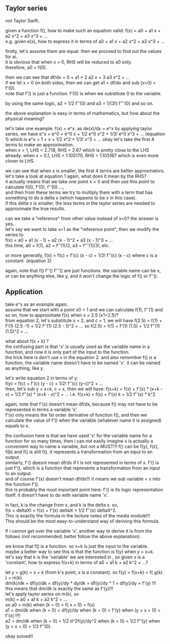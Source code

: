 Taylor series
-------------------------

not Taylor Swift..

given a function f(), how to make such an equation valid: f(x) = a0 + a1 x + a2 x^2 + a3 x^3 + ...  
e.g. given e(x), how to express it in terms of  a0 + a1 x + a2 x^2 + a3 x^3 + ... 

firstly, let's assume them are equal. then we proceed to find out the values for ai.  
it is obvious that when x = 0, RHS will be reduced to a0 only.  
therefore, a0 = f(0).

then we can see that df/dx = 0 + a1 + 2 a2 x + 3 a3 x^2 + ...  
if we let x = 0 on both sides, then we can get a1 = df/dx and sub (x=0) = f'(0).  
note that f'() is just a function. f'(0) is when we substitute 0 to the variable.  

by using the same logic, a2 = 1/2 f''(0) and a3 = 1/(3!) f'''(0) and so on.

the above explanation is easy in terms of mathematics, but how about the physical meaning?

let's take one example. f(x) = e^x. as de(x)/dx = e^x
by applying taylor series, we have e^x = e^0 + e^0 x + 1/2 e^0 x^2 + 1/3! e^0 x^3 + ... (equation 1) 
which is  e^x = 1 + x + 1/2 x^2 + 1/3! x^3 + ... 
okay let's take the first 4 terms to make an approximation.  
when x = 1, LHS = 2.718, RHS = 2.67 which is pretty close to the LHS already.
when x = 0.1, LHS = 1.105170, RHS = 1.105167 which is even more closer to LHS.

we can see that when x is smaller, the first 4 terms are better approxmators.  
let's take a look at equation 1 again, what does it mean by the RHS?  
it actually means that we take one point x = 0 and then use this point to calculate f(0), f'(0), f''(0) ...,  
and then from these terms we try to multiply them with a term that has something to do a delta x (which happens to be x in this case).  
if this delta x is smaller, the less terms in the taylor series are needed to approximate the true results.

can we take a "reference" from other value instead of x=0?
the answer is yes.  
let's say we want to take x=1 as the "reference point", then we modify the series to   
f(x) = a0 + a1 (x - 1) + a2 (x - 1)^2 + a3 (x - 1)^3 + ...  
this time, a0 = f(1), a2 = f''(1)/2, a3 = f'''(1)/3!, etc.  

or more generally, f(x) = f(c) + f'(c) (x - c) + 1/2! f''(c) (x - c) where c is a constant. (equation 2)

again, note that f() f''() f'''() are just functions. 
the variable name can be x, or can be anything else, like y, and it won't change the logic of f() or f''().


Application
--------------------

take e^x as an example again.  
assume that we start with a point x0 = 1 and we can calculate f(1), f''(1) and so on, 
how to approximate f(x) when x = 2.5 (x1=2.5)?  
from equation 2, let's substitute x = 2, and c = 1, we will have
f(2.5) = f(1) + f'(1) (2.5 -1) + 1/2 f''(1) (2.5 - 1)^2 + ... 
so f(2.5) = f(1) + f'(1) (1.5) + 1/2 f''(1) (1.5)^2 + ...


what about f(x + k) ?  
the confusing part is that 'x' is usually used as the variable name in a function,
and now it is only part of the input to the function.  
the trick here is don't use x in the equation 2. 
and also remember f() is a function, the variable name doesn't have to be named 'x'. it can be named as anything, like y.  

let's write equation 2 in terms of y:  
f(y) = f(c) + f'(c) (y - c) + 1/2! f''(c) (y-c)^2 + ...   
then, let's sub y = x+k, c = x, then we will have: 
f(x+k) = f(x) + f'(x) * (x+k - x) + 1/2 f''(x) * (x+k - x)^2 + ... 
i.e. f(x+k) = f(x) + f'(x) k + 1/2 f''(x) * k^2

again, note that f'(x) doesn't mean df/dx, because f() may not have to be represented in terms a variable 'x'.  
f'(x) only means the 1st order derivative of function f(), 
and then we calculate the value of f'() when the variable (whatever name it is assigned)  equals to x.

the confusion here is that we have used 'x' for the variable name for a function for so many times,
then i can not easily imagine x is actually a convenient way to name a variable, but not a MUST!!!
f() can be f(y), f(z), f(b) and f() is still f(). it represents a transformation from an input to an output.  
similarly, f'() doesnt mean df/dx if f is not represented in terms of x.
f'() is just f'(), which is a function that represents a transformation from an input to an output.  
and of course f'(x) doesn't mean df/dx!!! it means we sub variable = x into the function f'().  
this is probably the most important point here: f'() is its logic representation itself. it doesn't have to do with variable name 'x'.

in fact, k is the change from x, and k is the delta x. so,  
f(x + deltaX) = f(x) + f'(x) deltaX + 1/2 f''(x) deltaX^2.  
This is exactly the formula in the lecture notes of the media module!!!  
This should be the most easy-to-understand way of deriving this formula.


If i cannot get over the variable 'x', another way to derive it is from the follows 
(not recommended; better follow the above explanation):

we know that f() is a function. so x+k is just the input to the variable.  
maybe a better way to see this is that the function is f(y) when y = x+k.  
let's say that k is the 'variable' we are interested in , so given x is a 'constant', 
how to express f(x+k) in terms of a0 + a1 k + a2 k^2 + ...?  

let y = g(k) = x + k  (from k's point, x is a constant). 
so f(y) = f(x+k) = f( g(k) ) = m(k).  
dm(k)/dk = df(y)/dk = df(y)/dy * dy/dk = df(y)/dy * 1 = df(y)/dy = f'(y) !!!  
this means that dm/dk is exactly the same as f'(y)!!!  
let's apply taylor series on m(k), so  
m(k) = a0 + a1 k + a2 k^2 + ...  
so a0 = m(k) when (k = 0) = f( x + 0) = f(x)  
a1 = dm/dk when (k = 0) = df(y)/dy when (k = 0) = f'(y) when (y = x + 0) = f'(x) !!!!  
a2 = dm/dk when (k = 0) = 1/2 d^2f(y)/dy^2 when (k = 0) = 1/2 f''(y) when (y = x + 0) = 1/2 f''(0).

okay solved!!
